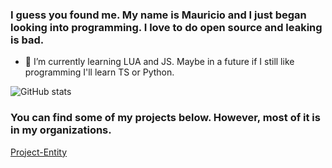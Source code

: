 ### I guess you found me. My name is Mauricio and I just began looking into programming. I love to do open source and leaking is bad.

- 🌱 I’m currently learning LUA and JS. Maybe in a future if I still like programming I'll learn TS or Python.


![GitHub stats](https://github-readme-stats.vercel.app/api?username=XiosBombay&show_icons=true)  

### You can find some of my projects below. However, most of it is in my organizations.

[Project-Entity](https://github.com/Project-Entity)
